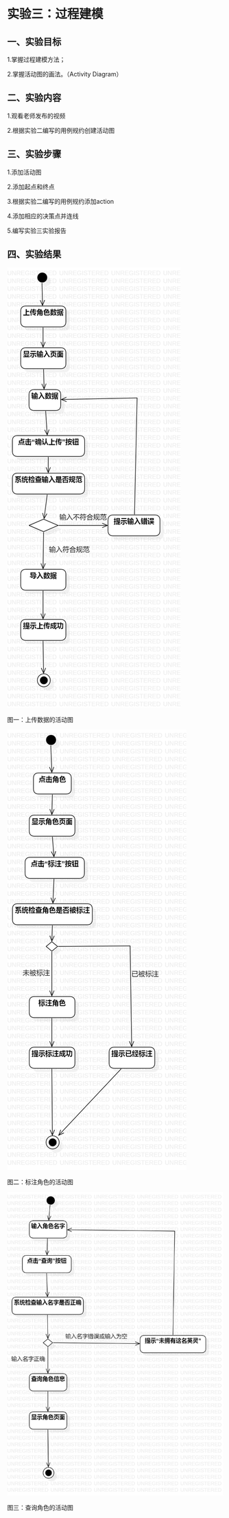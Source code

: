 # 实验三：过程建模

## 一、实验目标

1.掌握过程建模方法；

2.掌握活动图的画法。（Activity Diagram）

## 二、实验内容

1.观看老师发布的视频

2.根据实验二编写的用例规约创建活动图

## 三、实验步骤

1.添加活动图

2.添加起点和终点

3.根据实验二编写的用例规约添加action

4.添加相应的决策点并连线

5.编写实验三实验报告

## 四、实验结果

![upload](./upload.jpg)

图一：上传数据的活动图

![mark](./mark.jpg)

图二：标注角色的活动图

![query](./query.jpg)

图三：查询角色的活动图
